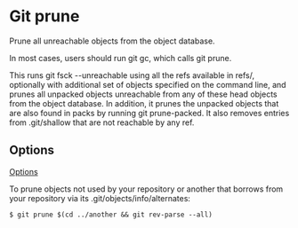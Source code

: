 # Git prune

Prune all unreachable objects from the object database.

In most cases, users should run git gc, which calls git prune.

This runs git fsck --unreachable using all the refs available in refs/, optionally with additional set of objects specified on the command line, and prunes all unpacked objects unreachable from any of these head objects from the object database. In addition, it prunes the unpacked objects that are also found in packs by running git prune-packed. It also removes entries from .git/shallow that are not reachable by any ref.

## Options

[Options](https://git-scm.com/docs/git-prune#_options)

To prune objects not used by your repository or another that borrows from your repository via its .git/objects/info/alternates:

```
$ git prune $(cd ../another && git rev-parse --all)
```
